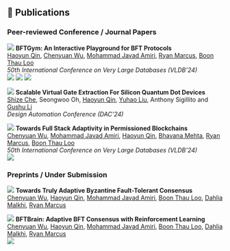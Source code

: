 ## 📝 Publications

### Peer-reviewed Conference / Journal Papers

[![](https://img.shields.io/badge/VLDB-2024-blue?style=flat-square)](https://vldb.org/2024/) **BFTGym: An Interactive Playground for BFT Protocols**<br>
<ins>Haoyun Qin</ins>, [Chenyuan Wu](https://chenyuanwu.com/), [Mohammad Javad Amiri](https://www3.cs.stonybrook.edu/~amiri/), [Ryan Marcus](https://rmarcus.info/blog/), [Boon Thau Loo](https://boonloo.cis.upenn.edu/)<br>
*50th International Conference on Very Large Databases (VLDB'24)*<br>
[![](https://img.shields.io/badge/Paper-blue?style=flat-square&logo=adobeacrobatreader&logoColor=ffffff)](/files/papers/bftgym.pdf)
[![](https://img.shields.io/badge/Code-black?style=flat-square&logo=github&logoColor=ffffff)](https://github.com/JeffersonQin/BFTGym)
[![](https://img.shields.io/badge/Demo%20Video-ff0000?style=flat-square&logo=youtube&logoColor=ffffff)](https://youtu.be/o5LaGXNiyCo)

[![](https://img.shields.io/badge/DAC-2024-blue?style=flat-square)](https://www.dac.com/) **Scalable Virtual Gate Extraction For Silicon Quantum Dot Devices**<br>
[Shize Che](https://shizeche.github.io/), Seongwoo Oh, <ins>Haoyun Qin</ins>, [Yuhao Liu](https://acasta-yhliu.github.io/), Anthony Sigillito and [Gushu Li](https://sites.google.com/view/gushuli)<br>
*Design Automation Conference (DAC'24)*

[![](https://img.shields.io/badge/VLDB-2024-blue?style=flat-square)](https://vldb.org/2024/) **Towards Full Stack Adaptivity in Permissioned Blockchains**<br>
[Chenyuan Wu](https://chenyuanwu.com/), [Mohammad Javad Amiri](https://www3.cs.stonybrook.edu/~amiri/), <ins>Haoyun Qin</ins>, [Bhavana Mehta](https://www.linkedin.com/in/bmehta5/), [Ryan Marcus](https://rmarcus.info/blog/), [Boon Thau Loo](https://boonloo.cis.upenn.edu/)<br>
*50th International Conference on Very Large Databases (VLDB'24)*<br>
[![](https://img.shields.io/badge/Paper-blue?style=flat-square&logo=adobeacrobatreader&logoColor=ffffff)](/files/papers/fab.pdf)

### Preprints / Under Submission

[![](https://img.shields.io/badge/OSR-2024-blue?style=flat-square)](https://www.sigops.org/publications/) **Towards Truly Adaptive Byzantine Fault-Tolerant Consensus**<br>
[Chenyuan Wu](https://chenyuanwu.com/), <ins>Haoyun Qin</ins>, [Mohammad Javad Amiri](https://www3.cs.stonybrook.edu/~amiri/), [Boon Thau Loo](https://boonloo.cis.upenn.edu/), [Dahlia Malkhi](https://malkhi.com/), [Ryan Marcus](https://rmarcus.info/blog/)

[![](https://img.shields.io/badge/NSDI-2025-blue?style=flat-square)](https://www.usenix.org/conference/nsdi25) **BFTBrain: Adaptive BFT Consensus with Reinforcement Learning**<br>
[Chenyuan Wu](https://chenyuanwu.com/), <ins>Haoyun Qin</ins>, [Mohammad Javad Amiri](https://www3.cs.stonybrook.edu/~amiri/), [Boon Thau Loo](https://boonloo.cis.upenn.edu/), [Dahlia Malkhi](https://malkhi.com/), [Ryan Marcus](https://rmarcus.info/blog/)<br>
[![](https://img.shields.io/badge/Code-black?style=flat-square&logo=github&logoColor=ffffff)](https://github.com/JeffersonQin/BFTBrain)
